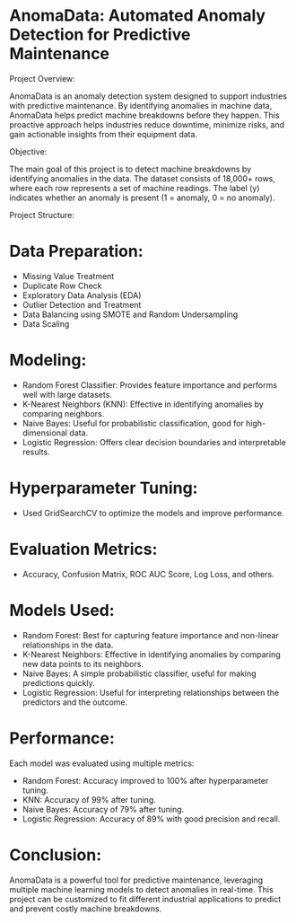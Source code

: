 # AnomaData: Automated Anomaly Detection for Predictive Maintenance

Project Overview:

AnomaData is an anomaly detection system designed to support industries with predictive maintenance. By identifying anomalies in machine data, AnomaData helps predict machine breakdowns before they happen. This proactive approach helps industries reduce downtime, minimize risks, and gain actionable insights from their equipment data.

Objective:

The main goal of this project is to detect machine breakdowns by identifying anomalies in the data. The dataset consists of 18,000+ rows, where each row represents a set of machine readings. The label (y) indicates whether an anomaly is present (1 = anomaly, 0 = no anomaly).

Project Structure:

# Data Preparation:
- Missing Value Treatment
- Duplicate Row Check
- Exploratory Data Analysis (EDA)
- Outlier Detection and Treatment
- Data Balancing using SMOTE and Random Undersampling
- Data Scaling

# Modeling:
- Random Forest Classifier: Provides feature importance and performs well with large datasets.
- K-Nearest Neighbors (KNN): Effective in identifying anomalies by comparing neighbors.
- Naive Bayes: Useful for probabilistic classification, good for high-dimensional data.
- Logistic Regression: Offers clear decision boundaries and interpretable results.

# Hyperparameter Tuning:
- Used GridSearchCV to optimize the models and improve performance.

# Evaluation Metrics:
- Accuracy, Confusion Matrix, ROC AUC Score, Log Loss, and others.

# Models Used:
- Random Forest: Best for capturing feature importance and non-linear relationships in the data.
- K-Nearest Neighbors: Effective in identifying anomalies by comparing new data points to its neighbors.
- Naive Bayes: A simple probabilistic classifier, useful for making predictions quickly.
- Logistic Regression: Useful for interpreting relationships between the predictors and the outcome.


# Performance:

Each model was evaluated using multiple metrics:
- Random Forest: Accuracy improved to 100% after hyperparameter tuning.
- KNN: Accuracy of 99% after tuning.
- Naive Bayes: Accuracy of 79% after tuning.
- Logistic Regression: Accuracy of 89% with good precision and recall.

# Conclusion:

AnomaData is a powerful tool for predictive maintenance, leveraging multiple machine learning models to detect anomalies in real-time. This project can be customized to fit different industrial applications to predict and prevent costly machine breakdowns.
